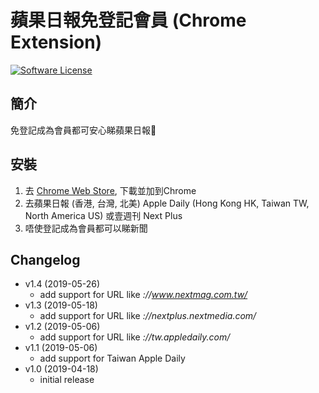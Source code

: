 蘋果日報免登記會員 (Chrome Extension)
==========
[![Software License](https://img.shields.io/badge/license-MIT-brightgreen.svg)](LICENSE)

簡介
----
免登記成為會員都可安心睇蘋果日報🍎

安裝
----
1. 去 [Chrome Web Store](https://chrome.google.com/webstore/detail/%E8%98%8B%E6%9E%9C%E6%97%A5%E5%A0%B1%E5%85%8D%E7%99%BB%E8%A8%98%E6%9C%83%E5%93%A1/elngmnaookjhejalgphnloaknhibgblj), 下載並加到Chrome
2. 去蘋果日報 (香港, 台灣, 北美) Apple Daily (Hong Kong HK, Taiwan TW, North America US) 或壹週刊 Next Plus
3. 唔使登記成為會員都可以睇新聞

Changelog
----
- v1.4 (2019-05-26)
	- add support for URL like *://www.nextmag.com.tw/*
- v1.3 (2019-05-18)
	- add support for URL like *://nextplus.nextmedia.com/*
- v1.2 (2019-05-06)
	- add support for URL like *://tw.appledaily.com/*
- v1.1 (2019-05-06)
	- add support for Taiwan Apple Daily
- v1.0 (2019-04-18)
	- initial release
